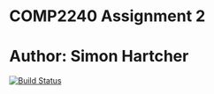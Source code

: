 COMP2240 Assignment 2
=====================

Author: Simon Hartcher
======================

[![Build Status](https://travis-ci.org/deevus/comp2240-assign2.svg?branch=master)](https://travis-ci.org/deevus/comp2240-assign2)